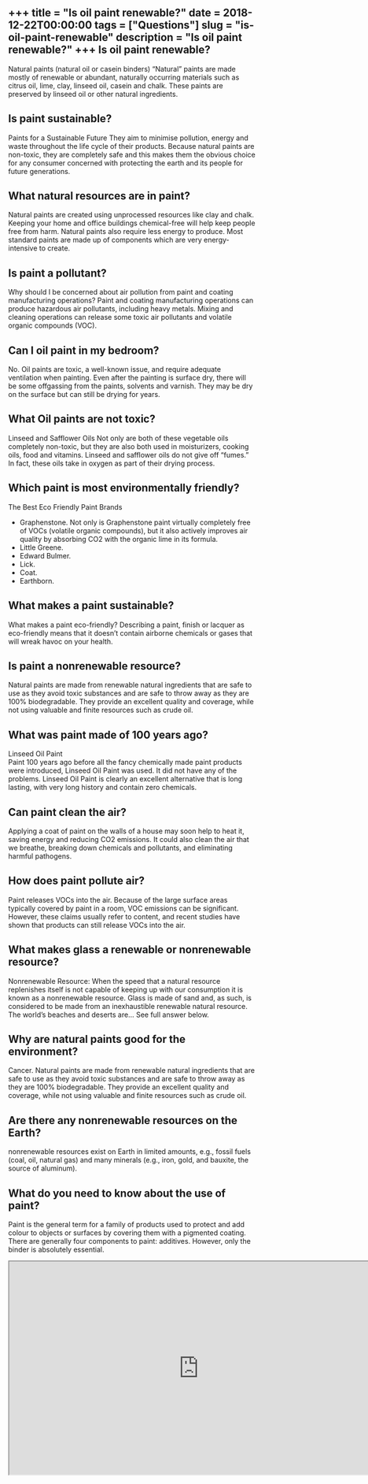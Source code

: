 +++
title = "Is oil paint renewable?"
date = 2018-12-22T00:00:00
tags = ["Questions"]
slug = "is-oil-paint-renewable"
description = "Is oil paint renewable?"
+++
Is oil paint renewable?
-----------------------

Natural paints (natural oil or casein binders) “Natural” paints are made mostly of renewable or abundant, naturally occurring materials such as citrus oil, lime, clay, linseed oil, casein and chalk. These paints are preserved by linseed oil or other natural ingredients.

Is paint sustainable?
---------------------

Paints for a Sustainable Future They aim to minimise pollution, energy and waste throughout the life cycle of their products. Because natural paints are non-toxic, they are completely safe and this makes them the obvious choice for any consumer concerned with protecting the earth and its people for future generations.

What natural resources are in paint?
------------------------------------

Natural paints are created using unprocessed resources like clay and chalk. Keeping your home and office buildings chemical-free will help keep people free from harm. Natural paints also require less energy to produce. Most standard paints are made up of components which are very energy-intensive to create.

Is paint a pollutant?
---------------------

Why should I be concerned about air pollution from paint and coating manufacturing operations? Paint and coating manufacturing operations can produce hazardous air pollutants, including heavy metals. Mixing and cleaning operations can release some toxic air pollutants and volatile organic compounds (VOC).

Can I oil paint in my bedroom?
------------------------------

No. Oil paints are toxic, a well-known issue, and require adequate ventilation when painting. Even after the painting is surface dry, there will be some offgassing from the paints, solvents and varnish. They may be dry on the surface but can still be drying for years.

What Oil paints are not toxic?
------------------------------

Linseed and Safflower Oils Not only are both of these vegetable oils completely non-toxic, but they are also both used in moisturizers, cooking oils, food and vitamins. Linseed and safflower oils do not give off “fumes.” In fact, these oils take in oxygen as part of their drying process.

Which paint is most environmentally friendly?
---------------------------------------------

The Best Eco Friendly Paint Brands

- Graphenstone. Not only is Graphenstone paint virtually completely free of VOCs (volatile organic compounds), but it also actively improves air quality by absorbing CO2 with the organic lime in its formula.
- Little Greene.
- Edward Bulmer.
- Lick.
- Coat.
- Earthborn.

What makes a paint sustainable?
-------------------------------

What makes a paint eco-friendly? Describing a paint, finish or lacquer as eco-friendly means that it doesn’t contain airborne chemicals or gases that will wreak havoc on your health.

Is paint a nonrenewable resource?
---------------------------------

Natural paints are made from renewable natural ingredients that are safe to use as they avoid toxic substances and are safe to throw away as they are 100% biodegradable. They provide an excellent quality and coverage, while not using valuable and finite resources such as crude oil.

What was paint made of 100 years ago?
-------------------------------------

Linseed Oil Paint  
Paint 100 years ago before all the fancy chemically made paint products were introduced, Linseed Oil Paint was used. It did not have any of the problems. Linseed Oil Paint is clearly an excellent alternative that is long lasting, with very long history and contain zero chemicals.

Can paint clean the air?
------------------------

Applying a coat of paint on the walls of a house may soon help to heat it, saving energy and reducing CO2 emissions. It could also clean the air that we breathe, breaking down chemicals and pollutants, and eliminating harmful pathogens.

How does paint pollute air?
---------------------------

Paint releases VOCs into the air. Because of the large surface areas typically covered by paint in a room, VOC emissions can be significant. However, these claims usually refer to content, and recent studies have shown that products can still release VOCs into the air.

What makes glass a renewable or nonrenewable resource?
------------------------------------------------------

Nonrenewable Resource: When the speed that a natural resource replenishes itself is not capable of keeping up with our consumption it is known as a nonrenewable resource. Glass is made of sand and, as such, is considered to be made from an inexhaustible renewable natural resource. The world’s beaches and deserts are… See full answer below.

Why are natural paints good for the environment?
------------------------------------------------

Cancer. Natural paints are made from renewable natural ingredients that are safe to use as they avoid toxic substances and are safe to throw away as they are 100% biodegradable. They provide an excellent quality and coverage, while not using valuable and finite resources such as crude oil.

Are there any nonrenewable resources on the Earth?
--------------------------------------------------

nonrenewable resources exist on Earth in limited amounts, e.g., fossil fuels (coal, oil, natural gas) and many minerals (e.g., iron, gold, and bauxite, the source of aluminum).

What do you need to know about the use of paint?
------------------------------------------------

Paint is the general term for a family of products used to protect and add colour to objects or surfaces by covering them with a pigmented coating. There are generally four components to paint: additives. However, only the binder is absolutely essential.

<iframe allow="accelerometer; autoplay; clipboard-write; encrypted-media; gyroscope; picture-in-picture" allowfullscreen="" class="__youtube_prefs__  epyt-is-override  no-lazyload" data-no-lazy="1" data-origheight="433" data-origwidth="770" data-skipgform_ajax_framebjll="" height="433" id="_ytid_34018" loading="lazy" src="https://www.youtube.com/embed/Htl2gnwAEuI?enablejsapi=1&autoplay=0&cc_load_policy=0&cc_lang_pref=&iv_load_policy=1&loop=0&modestbranding=0&rel=1&fs=1&playsinline=0&autohide=2&theme=dark&color=red&controls=1&" title="YouTube player" width="770"></iframe>